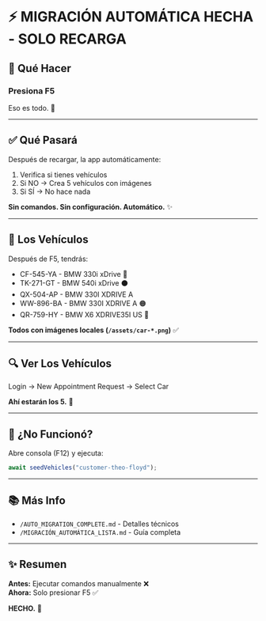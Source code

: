 # ⚡ MIGRACIÓN AUTOMÁTICA HECHA - SOLO RECARGA

## 🎯 Qué Hacer

### Presiona F5

Eso es todo. 🎉

---

## ✅ Qué Pasará

Después de recargar, la app automáticamente:

1. Verifica si tienes vehículos
2. Si NO → Crea 5 vehículos con imágenes
3. Si SÍ → No hace nada

**Sin comandos. Sin configuración. Automático.** ✨

---

## 🚗 Los Vehículos

Después de F5, tendrás:

- CF-545-YA - BMW 330i xDrive 🔴
- TK-271-GT - BMW 540i xDrive ⚫
- QX-504-AP - BMW 330I XDRIVE A
- WW-896-BA - BMW 330I XDRIVE A 🟠
- QR-759-HY - BMW X6 XDRIVE35I US 🚙

**Todos con imágenes locales (`/assets/car-*.png`)** ✅

---

## 🔍 Ver Los Vehículos

Login → New Appointment Request → Select Car

**Ahí estarán los 5.** 🎉

---

## 🚨 ¿No Funcionó?

Abre consola (F12) y ejecuta:

```javascript
await seedVehicles("customer-theo-floyd");
```

---

## 📚 Más Info

- `/AUTO_MIGRATION_COMPLETE.md` - Detalles técnicos
- `/MIGRACIÓN_AUTOMÁTICA_LISTA.md` - Guía completa

---

## ✨ Resumen

**Antes:** Ejecutar comandos manualmente ❌  
**Ahora:** Solo presionar F5 ✅

**HECHO.** 🚀
